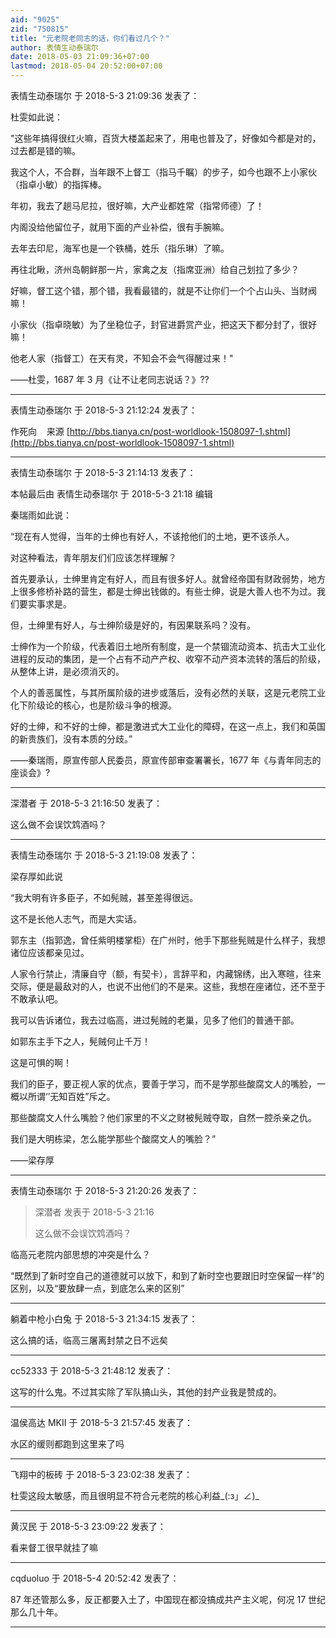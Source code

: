 ```yaml
---
aid: "9025"
zid: "750815"
title: "元老院老同志的话，你们看过几个？"
author: 表情生动泰瑞尔
date: 2018-05-03 21:09:36+07:00
lastmod: 2018-05-04 20:52:00+07:00
---
```


表情生动泰瑞尔 于 2018-5-3 21:09:36 发表了：

杜雯如此说：

"这些年搞得很红火嘛，百货大楼盖起来了，用电也普及了，好像如今都是对的，过去都是错的嘛。

我这个人，不合群，当年跟不上督工（指马千瞩）的步子，如今也跟不上小家伙（指卓小敏）的指挥棒。

年初，我去了趟马尼拉，很好嘛，大产业都姓常（指常师德）了！

内阁没给他留位子，就用下面的产业补偿，很有手腕嘛。

去年去印尼，海军也是一个铁桶，姓乐（指乐琳）了嘛。

再往北瞅，济州岛朝鲜那一片，家禽之友（指席亚洲）给自己划拉了多少？

好嘛，督工这个错，那个错，我看最错的，就是不让你们一个个占山头、当财阀嘛！

小家伙（指卓晓敏）为了坐稳位子，封官进爵赏产业，把这天下都分封了，很好嘛！

他老人家（指督工）在天有灵，不知会不会气得醒过来！"

——杜雯，1687 年 3 月《让不让老同志说话？》??

---

表情生动泰瑞尔 于 2018-5-3 21:12:24 发表了：

作死向    来源 [http://bbs.tianya.cn/post-worldlook-1508097-1.shtml](http://bbs.tianya.cn/post-worldlook-1508097-1.shtml)

---

表情生动泰瑞尔 于 2018-5-3 21:14:13 发表了：

本帖最后由 表情生动泰瑞尔 于 2018-5-3 21:18 编辑

秦瑞雨如此说：

“现在有人觉得，当年的士绅也有好人，不该抢他们的土地，更不该杀人。

对这种看法，青年朋友们们应该怎样理解？

首先要承认，士绅里肯定有好人，而且有很多好人。就曾经帝国有财政弱势，地方上很多修桥补路的营生，都是士绅出钱做的。有些士绅，说是大善人也不为过。我们要实事求是。

但，士绅里有好人，与士绅阶级是好的，有因果联系吗？没有。

士绅作为一个阶级，代表着旧土地所有制度，是一个禁锢流动资本、抗击大工业化进程的反动的集团，是一个占有不动产产权、收窄不动产资本流转的落后的阶级，从整体上讲，是必须消灭的。

个人的善恶属性，与其所属阶级的进步或落后，没有必然的关联，这是元老院工业化下阶级论的核心，也是阶级斗争的根源。

好的士绅，和不好的士绅，都是激进式大工业化的障碍，在这一点上，我们和英国的新贵族们，没有本质的分歧。”

——秦瑞雨，原宣传部人民委员，原宣传部审查署署长，1677 年《与青年同志的座谈会》?

---

深潜者 于 2018-5-3 21:16:50 发表了：

这么做不会误饮鸩酒吗？

---

表情生动泰瑞尔 于 2018-5-3 21:19:08 发表了：

梁存厚如此说

“我大明有许多臣子，不如髡贼，甚至差得很远。

这不是长他人志气，而是大实话。

郭东主（指郭逸，曾任紫明楼掌柜）在广州时，他手下那些髡贼是什么样子，我想诸位应该都亲见过。

人家令行禁止，清廉自守（额，有契卡），言辞平和，内藏锦绣，出入寒暄，往来交际，便是最敌对的人，也说不出他们的不是来。这些，我想在座诸位，还不至于不敢承认吧。

我可以告诉诸位，我去过临高，进过髡贼的老巢，见多了他们的普通干部。

如郭东主手下之人，髡贼何止千万！

这是可惧的啊！

我们的臣子，要正视人家的优点，要善于学习，而不是学那些酸腐文人的嘴脸，一概以所谓‘’无知百姓”斥之。

那些酸腐文人什么嘴脸？他们家里的不义之财被髡贼夺取，自然一腔杀亲之仇。

我们是大明栋梁，怎么能学那些个酸腐文人的嘴脸？”

——梁存厚

---

表情生动泰瑞尔 于 2018-5-3 21:20:26 发表了：

> 深潜者 发表于 2018-5-3 21:16
>
> 这么做不会误饮鸩酒吗？

临高元老院内部思想的冲突是什么？

“既然到了新时空自己的道德就可以放下，和到了新时空也要跟旧时空保留一样”的区别，以及“要放肆一点，到底怎么来的区别”

---

躺着中枪小白兔 于 2018-5-3 21:34:15 发表了：

这么搞的话，临高三屠离封禁之日不远矣

---

cc52333 于 2018-5-3 21:48:12 发表了：

这写的什么鬼。不过其实除了军队搞山头，其他的封产业我是赞成的。

---

温侯高达 MKII 于 2018-5-3 21:57:45 发表了：

水区的缓则都跑到这里来了吗

---

飞翔中的板砖 于 2018-5-3 23:02:38 发表了：

杜雯这段太敏感，而且很明显不符合元老院的核心利益\_(:з」∠)\_

---

黄汉民 于 2018-5-3 23:09:22 发表了：

看来督工很早就挂了嘛

---

cqduoluo 于 2018-5-4 20:52:42 发表了：

87 年还管那么多，反正都要入土了，中国现在都没搞成共产主义呢，何况 17 世纪那么几十年。

---
